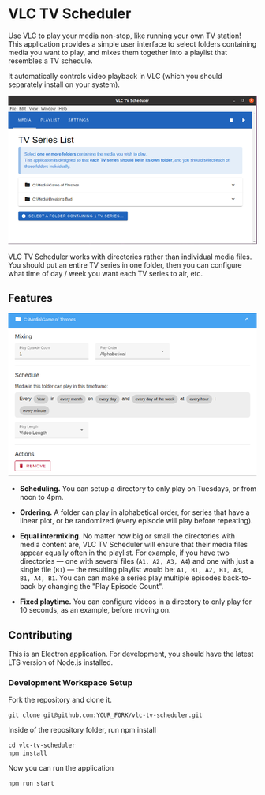 # VLC TV Scheduler

Use [VLC](https://www.videolan.org/vlc/) to play your media non-stop, like running your own TV station! This application provides a simple user interface to select folders containing media you want to play, and mixes them together into a playlist that resembles a TV schedule.

It automatically controls video playback in VLC (which you should separately install on your system).

![VLC TV Scheduler](/docs/sample-app-screenshot.png)

VLC TV Scheduler works with directories rather than individual media files. You should put an entire TV series in one folder, then you can configure what time of day / week you want each TV series to air, etc.

## Features

![Mixing](/docs/tv-mixing-params.png)

- **Scheduling.** You can setup a directory to only play on Tuesdays, or from noon to 4pm. 

- **Ordering.** A folder can play in alphabetical order, for series that have a linear plot, or be randomized (every episode will play before repeating).

- **Equal intermixing.** No matter how big or small the directories with media content are, VLC TV Scheduler will ensure that their media files appear equally often in the playlist. For example, if you have two directories — one with several files (`A1, A2, A3, A4`) and one with just a single file (`B1`) — the resulting playlist would be: `A1, B1, A2, B1, A3, B1, A4, B1`. You can can make a series play multiple episodes back-to-back by changing the "Play Episode Count".

- **Fixed playtime.** You can configure videos in a directory to only play for 10 seconds, as an example, before moving on.

## Contributing

This is an Electron application. For development, you should have the latest LTS version of Node.js installed.

### Development Workspace Setup

Fork the repository and clone it.

```
git clone git@github.com:YOUR_FORK/vlc-tv-scheduler.git
```

Inside of the repository folder, run npm install

```
cd vlc-tv-scheduler
npm install
```

Now you can run the application

```
npm run start
```
